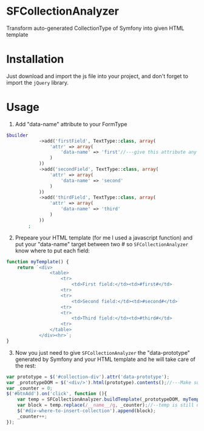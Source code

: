 # SFCollectionAnalyzer
Transform auto-generated CollectionType of Symfony into given HTML template

# Installation
Just download and import the js file into your project, and don't forget to import the `jQuery` library.

# Usage
1. Add "data-name" attribute to your FormType
```php
$builder
            ->add('firstField', TextType::class, array(
                'attr' => array(
                    'data-name' => 'first'//---give this attribute any name you want
                )
            ))
            ->add('secondField', TextType::class, array(
                'attr' => array(
                    'data-name' => 'second'
                )
            ))
            ->add('thirdField', TextType::class, array(
                'attr' => array(
                    'data-name' => 'third'
                )
            ))
        ;
```
2. Prepeare your HTML template (for me I used a javascript function) and put your "data-name" target between two # so `SFCollectionAnalyzer` know where to put each field:
```javascript
function myTemplate() {
    return `<div>
                <table>
                    <tr>
                        <td>First field:</td><td>#first#</td>
                    <tr>
                    <tr>
                        <td>Second field:</td><td>#second#</td>
                    <tr>
                    <tr>
                        <td>Third field:</td><td>#third#</td>
                    <tr>
                </table>
            </div><hr>`;
}

```
3. Now you just need to give `SFCollectionAnalyzer` the "data-prototype" generated by Symfony and your HTML template and he will take care of the rest:
```javascript
var prototype = $('#collection-div').attr('data-prototype');
var _prototypeDOM = $('<div/>').html(prototype).contents();//---Make sure to convert the prototype into DOM.
var _counter = 0;
$('#btnAdd').on('click', function (){
    var temp = SFCollectionAnalyzer.buildTemplate(_prototypeDOM, myTemplate());
    var block = temp.replace(/__name__/g, _counter);//--temp is still using "__name__" so you just need to replace it with the counter
    $('#div-where-to-insert-collection').append(block);
    _counter++;
});

```

